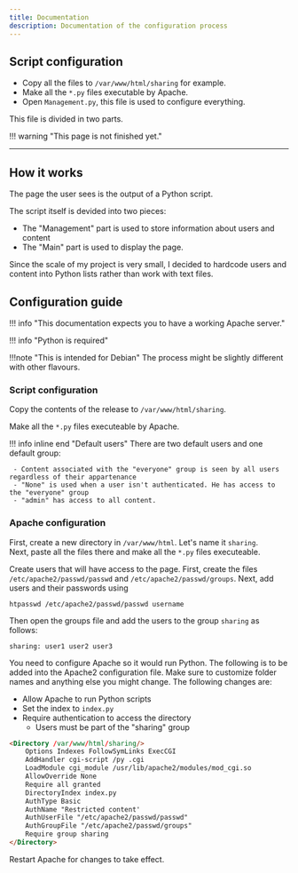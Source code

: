 ```yaml
---
title: Documentation
description: Documentation of the configuration process
---
```


## Script configuration

- Copy all the files to `/var/www/html/sharing` for example. 
- Make all the `*.py` files executable by Apache.
- Open `Management.py`, this file is used to configure everything. 

This file is divided in two parts. 

!!! warning "This page is not finished yet."

<hr>

## How it works

The page the user sees is the output of a Python script.

The script itself is devided into two pieces:

- The "Management" part is used to store information about users and content
- The "Main" part is used to display the page.

Since the scale of my project is very small, I decided to hardcode users and content into Python lists rather than work with text files.

## Configuration guide

!!! info "This documentation expects you to have a working Apache server."

!!! info "Python is required"

!!!note "This is intended for Debian"
    The process might be slightly different with other flavours.

### Script configuration

Copy the contents of the release to `/var/www/html/sharing`.

Make all the `*.py` files executeable by Apache.

!!! info inline end "Default users"
    There are two default users and one default group:

     - Content associated with the "everyone" group is seen by all users regardless of their appartenance
     - "None" is used when a user isn't authenticated. He has access to the "everyone" group
     - "admin" has access to all content.

### Apache configuration

First, create a new directory in `/var/www/html`. Let's name it `sharing`.<br>
Next, paste all the files there and make all the `*.py` files executeable.

Create users that will have access to the page.
First, create the files `/etc/apache2/passwd/passwd` and `/etc/apache2/passwd/groups`.
Next, add users and their passwords using

```
htpasswd /etc/apache2/passwd/passwd username
```

Then open the groups file and add the users to the group `sharing` as follows:

```title="/etc/apache2/passwd/groups" linenums="1"
sharing: user1 user2 user3
```

You need to configure Apache so it would run Python.
The following is to be added into the Apache2 configuration file.
Make sure to customize folder names and anything else you might change.
The following changes are:

 - Allow Apache to run Python scripts
 - Set the index to `index.py`
 - Require authentication to access the directory
     - Users must be part of the "sharing" group

```html title="/etc/apache2/Apache2.conf"
<Directory /var/www/html/sharing/>
    Options Indexes FollowSymLinks ExecCGI
    AddHandler cgi-script /py .cgi
    LoadModule cgi_module /usr/lib/apache2/modules/mod_cgi.so
    AllowOverride None
    Require all granted
    DirectoryIndex index.py
    AuthType Basic
    AuthName "Restricted content'
    AuthUserFile "/etc/apache2/passwd/passwd"
    AuthGroupFile "/etc/apache2/passwd/groups"
    Require group sharing
</Directory>
```

Restart Apache for changes to take effect. 
